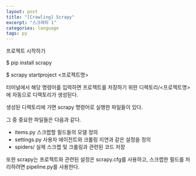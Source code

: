 ```yaml
---
layout: post
title: "[Crawling] Scrapy"
excerpt: "스크래피 1"
categories: language
tags: py
---
```




프로젝트 시작하기 

$ pip install scrapy

$ scrapy startproject <프로젝트명>

터미널에서 해당 명령어를 입력하면 프로젝트를 저장하기 위한 디렉토리/<프로젝트명> 에 자동으로 디렉토리가 생성된다.

생성된 디렉토리에 가면 scrapy 명령어로 실행한 파일들이 있다.



그 중 중요한 파일들은 다음과 같다.

* items.py 스크랩할 필드들의 모델 정의
* settings.py 사용자 에이전트와 크롤링 지연과 같은 설정을 정의
* spiders/ 실제 스크랩 및 크롤링과 관련된 코드 저장

또한 scrapy는 프로젝트와 관련된 설정은 scrapy.cfg를 사용하고, 스크랩한 필드를 처리하려면 pipeline.py를 사용한다. 